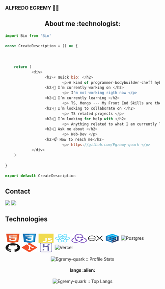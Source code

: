 ### ALFREDO EGREMY :man_technologist:

<!--
**Egremy-quark/Egremy-quark** is a ✨ _special_ ✨ repository because its `README.md` (this file) appears on your GitHub profile.

Here are some ideas to get you started:

- 🔭 I’m currently working on ...
- 🌱 I’m currently learning ...
- 👯 I’m looking to collaborate on ...
- 🤔 I’m looking for help with ...
- 💬 Ask me about ...
- 📫 How to reach me: ...
- 😄 Pronouns: ...
- ⚡ Fun fact: ...
-->

<h2 align="center">About me :technologist:</h2>

```JavaScript
import Bio from 'Bio'

const CreateDescription = () => {


	
    return (
            <div>
                  <h2>⚡ Quick bio: </h2>
                          <p>A kind of programmer-bodybuilder-cheff hybrid </p>
                  <h2>🔭 I’m currently working on </h2>
                          <p> I'm not working rigth now </p>
                  <h2>🌱 I’m currently learning </h2> 
                          <p> TS, Mongo --- My Front End Skills are the PERN stack </p>
                  <h2>👯 I’m looking to collaborate on </h2> 
                          <p> TS related projects </p>
                  <h2>🤔 I’m looking for help with </h2> 
                          <p> Anything related to what I am currently learning 😅 </p>
                  <h2>💬 Ask me about </h2> 
                          <p> Web-Dev </p>
                  <h2>📫 How to reach me</h2>
                          <p> https://github.com/Egremy-quark </p>
            </div>
    )

}

export default CreateDescription


```

## Contact
<div> 
 <a href="https://www.linkedin.com/in/alfredo-egremy-elias-dev/" target="_blank"><img src="https://img.shields.io/badge/LinkedIn-0077b5?style=for-the-badge&logo=linkedin&logoColor=white" target="_blank"></a> 
  <a href = "mailto:alfredoegrelias22@gmail.com"><img src="https://img.shields.io/badge/-Gmail-%23333?style=for-the-badge&logo=gmail&logoColor=white" target="_blank"></a>
</div>


## Technologies
<div style="display: inline_block"><br>
  <img align="center" alt="HTML" height="30" width="50" src="https://raw.githubusercontent.com/devicons/devicon/master/icons/html5/html5-original.svg">
  <img align="center" alt="CSS" height="30" width="50" src="https://raw.githubusercontent.com/devicons/devicon/master/icons/css3/css3-original.svg">
  <img align="center" alt="Js" height="30" width="50" src="https://raw.githubusercontent.com/devicons/devicon/master/icons/javascript/javascript-plain.svg">
  <img align="center" alt="React" height="30" width="50" src="https://raw.githubusercontent.com/devicons/devicon/master/icons/react/react-original.svg">
  <img align="center" alt="Redux" height="30" width="50" src="https://raw.githubusercontent.com/devicons/devicon/master/icons/redux/redux-original.svg">
  <img align="center" alt="Express" height="30" width="50" src="https://raw.githubusercontent.com/devicons/devicon/master/icons/express/express-original.svg">
  <img align="center" alt="Sequelize" height="30" width="50" src="https://raw.githubusercontent.com/devicons/devicon/master/icons/sequelize/sequelize-original.svg">
  <img align="center" alt="Postgres" height="30" width="50" src="https://cdn.jsdelivr.net/gh/devicons/devicon/icons/postgresql/postgresql-original.svg">
  <img align="center" alt="Github" height="30" width="50" src="https://raw.githubusercontent.com/devicons/devicon/master/icons/github/github-original.svg">
  <img align="center" alt="Git" height="30" width="50" src="https://raw.githubusercontent.com/devicons/devicon/master/icons/git/git-original.svg">
  <img align="center" alt="Heroku" height="30" width="50" src="https://raw.githubusercontent.com/devicons/devicon/master/icons/heroku/heroku-original.svg">
  <img align="center" alt="Vercel" height="30" width="50" src="https://www.svgrepo.com/show/327408/logo-vercel.svg">
</div>


<p align="center"><img src="https://github-readme-stats.vercel.app/api?username=Egremy-quark&show_icons=true&theme=synthwave" alt="Egremy-quark :: Profile Stats" /></p>

<h4 align="center"> langs :alien:</h4>

<p align="center"><img src="https://github-readme-stats.vercel.app/api/top-langs/?username=Egremy-quark&langs_count=10&theme=tokyonight&layout=compact" alt="Egremy-quark :: Top Langs" /></p>

